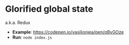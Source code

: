 # Glorified global state
a.k.a. Redux 

* **Example**: https://codepen.io/vasilionjea/pen/qByGOze
* **Run**: `node index.js`
